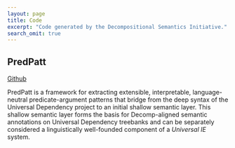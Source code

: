 ```yaml
---
layout: page
title: Code
excerpt: "Code generated by the Decompositional Semantics Initiative."
search_omit: true
---
```


## PredPatt

[Github](https://github.com/hltcoe/PredPatt)

PredPatt is a framework for extracting extensible, interpretable, language-neutral predicate-argument patterns that bridge from the deep syntax of the Universal Dependency project to an initial shallow semantic layer. This shallow semantic layer forms the basis for Decomp-aligned semantic annotations on Universal Dependency treebanks and can be separately considered a linguistically well-founded component of a *Universal IE* system.
